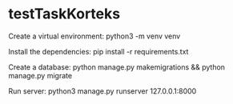 # testTaskKorteks

Create a virtual environment: python3 -m venv venv

Install the dependencies: pip install -r requirements.txt

Create a database: python manage.py makemigrations && python manage.py migrate

Run server: python3 manage.py runserver 127.0.0.1:8000
